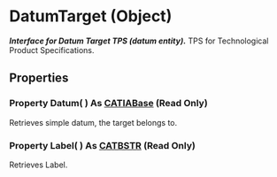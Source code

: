 # DatumTarget (Object)

**_Interface for Datum Target TPS (datum entity)._**
TPS for Technological Product Specifications.

## Properties

### Property **Datum**( ) As [CATIABase](../System/interface_AnyObject_17321.md) (Read Only)

Retrieves simple datum, the target belongs to.  
### Property **Label**( ) As [CATBSTR](../System/typedef_CATBSTR_8129.md) (Read Only)

Retrieves Label.